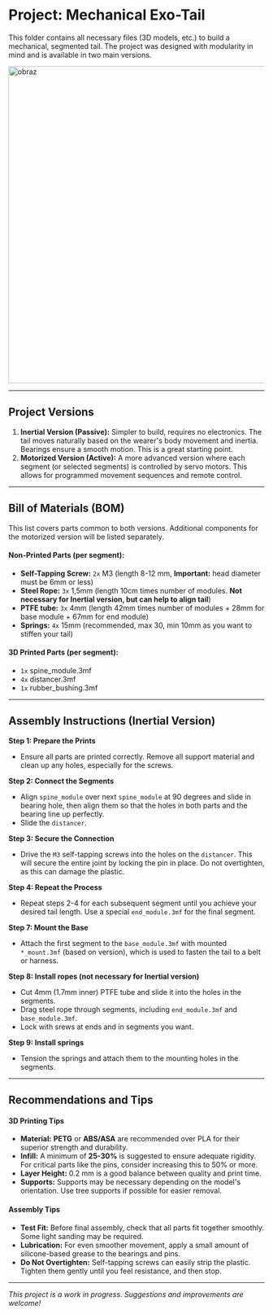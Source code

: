 # Project: Mechanical Exo-Tail

This folder contains all necessary files (3D models, etc.) to build a mechanical, segmented tail. The project was designed with modularity in mind and is available in two main versions.

<img width="591" height="623" alt="obraz" src="https://github.com/user-attachments/assets/a8bb1319-33af-4af9-955f-dca1baf341a5" />


---

## Project Versions

1.  **Inertial Version (Passive):** Simpler to build, requires no electronics. The tail moves naturally based on the wearer's body movement and inertia. Bearings ensure a smooth motion. This is a great starting point.
2.  **Motorized Version (Active):** A more advanced version where each segment (or selected segments) is controlled by servo motors. This allows for programmed movement sequences and remote control.

---

## Bill of Materials (BOM)

This list covers parts common to both versions. Additional components for the motorized version will be listed separately.

#### Non-Printed Parts (per segment):
*   **Self-Tapping Screw:** `2x` M3 (length 8-12 mm, **Important:** head diameter must be 6mm or less)
*   **Steel Rope:** `3x` 1,5mm (length 10cm times number of modules. **Not necessary for Inertial version, but can help to align tail**)
*   **PTFE tube:** `3x` 4mm (length 42mm times number of modules + 28mm for base module + 67mm for end module)
*   **Springs:** `4x` 15mm (recommended, max 30, min 10mm as you want to stiffen your tail)

#### 3D Printed Parts (per segment):
*   `1x` spine_module.3mf
*   `4x` distancer.3mf
*   `1x` rubber_bushing.3mf

---

## Assembly Instructions (Inertial Version)

**Step 1: Prepare the Prints**
*   Ensure all parts are printed correctly. Remove all support material and clean up any holes, especially for the screws.

**Step 2: Connect the Segments**
*   Align `spine_module` over next `spine_module` at 90 degrees and slide in bearing hole, then align them so that the holes in both parts and the bearing line up perfectly.
*   Slide the `distancer`.

**Step 3: Secure the Connection**
*   Drive the `M3` self-tapping screws into the holes on the `distancer`. This will secure the entire joint by locking the pin in place. Do not overtighten, as this can damage the plastic.

**Step 4: Repeat the Process**
*   Repeat steps 2-4 for each subsequent segment until you achieve your desired tail length. Use a special `end_module.3mf` for the final segment.

**Step 7: Mount the Base**
*   Attach the first segment to the `base_module.3mf` with mounted `*_mount.3mf` (based on version), which is used to fasten the tail to a belt or harness.

**Step 8: Install ropes (not necessary for Inertial version)** 
*   Cut 4mm (1.7mm inner) PTFE tube and slide it into the holes in the segments.
*   Drag steel rope through segments, including `end_module.3mf` and `base_module.3mf`.
*   Lock with srews at ends and in segments you want.

**Step 9: Install springs**
*   Tension the springs and attach them to the mounting holes in the segments.
---

## Recommendations and Tips

#### 3D Printing Tips
*   **Material:** **PETG** or **ABS/ASA** are recommended over PLA for their superior strength and durability.
*   **Infill:** A minimum of **25-30%** is suggested to ensure adequate rigidity. For critical parts like the pins, consider increasing this to 50% or more.
*   **Layer Height:** 0.2 mm is a good balance between quality and print time.
*   **Supports:** Supports may be necessary depending on the model's orientation. Use tree supports if possible for easier removal.

#### Assembly Tips
*   **Test Fit:** Before final assembly, check that all parts fit together smoothly. Some light sanding may be required.
*   **Lubrication:** For even smoother movement, apply a small amount of silicone-based grease to the bearings and pins.
*   **Do Not Overtighten:** Self-tapping screws can easily strip the plastic. Tighten them gently until you feel resistance, and then stop.

---

*This project is a work in progress. Suggestions and improvements are welcome!*
